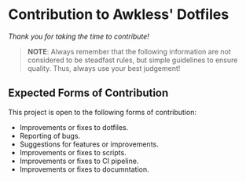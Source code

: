 <!--
SPDX-FileCopyrightText: 2023 Jason Pena <jasonpena@awkless.com>
SPDX-License-Identifier: MIT
-->

# Contribution to Awkless' Dotfiles

_Thank you for taking the time to contribute!_

> __NOTE__: Always remember that the following information are not considered to
> be steadfast rules, but simple guidelines to ensure quality. Thus, always use
> your best judgement!

## Expected Forms of Contribution

This project is open to the following forms of contribution:

- Improvements or fixes to dotfiles.
- Reporting of bugs.
- Suggestions for features or improvements.
- Improvements or fixes to scripts.
- Improvements or fixes to CI pipeline.
- Improvements or fixes to documntation.
